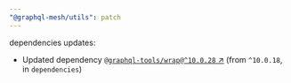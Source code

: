 ```yaml
---
"@graphql-mesh/utils": patch
---
```

dependencies updates:
  - Updated dependency [`@graphql-tools/wrap@^10.0.28` ↗︎](https://www.npmjs.com/package/@graphql-tools/wrap/v/10.0.28) (from `^10.0.18`, in `dependencies`)
